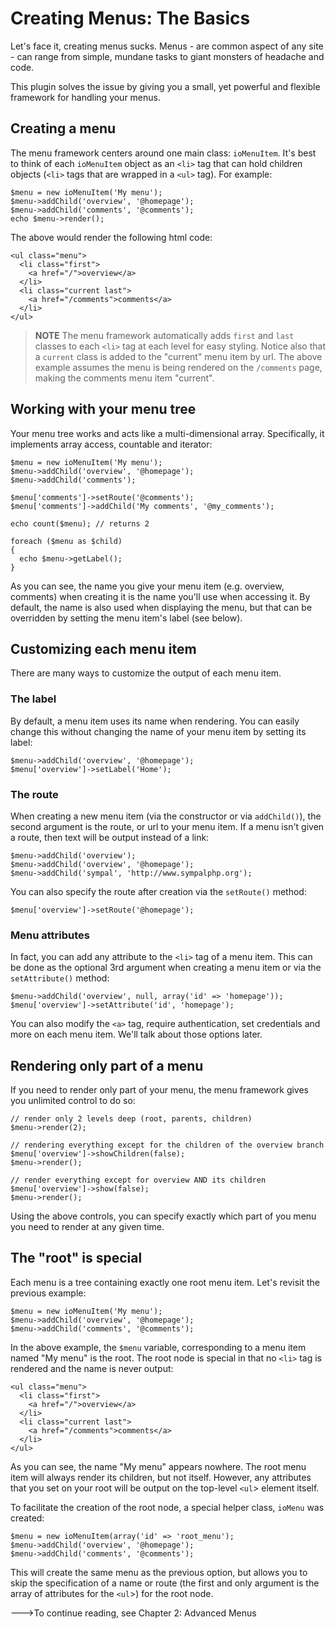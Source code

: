 Creating Menus: The Basics
==========================

Let's face it, creating menus sucks. Menus - are common aspect of any
site - can range from simple, mundane tasks to giant monsters of headache
and code.

This plugin solves the issue by giving you a small, yet powerful and flexible
framework for handling your menus.

Creating a menu
---------------

The menu framework centers around one main class: `ioMenuItem`. It's best
to think of each `ioMenuItem` object as an `<li>` tag that can hold children
objects (`<li>` tags that are wrapped in a `<ul>` tag). For example:

    $menu = new ioMenuItem('My menu');
    $menu->addChild('overview', '@homepage');
    $menu->addChild('comments', '@comments');
    echo $menu->render();

The above would render the following html code:

    <ul class="menu">
      <li class="first">
        <a href="/">overview</a>
      </li>
      <li class="current last">
        <a href="/comments">comments</a>
      </li>
    </ul>

>**NOTE**
>The menu framework automatically adds `first` and `last` classes to each
>`<li>` tag at each level for easy styling. Notice also that a `current`
>class is added to the "current" menu item by url. The above example assumes
>the menu is being rendered on the `/comments` page, making the comments
>menu item "current".

Working with your menu tree
---------------------------

Your menu tree works and acts like a multi-dimensional array. Specifically,
it implements array access, countable and iterator: 

    $menu = new ioMenuItem('My menu');
    $menu->addChild('overview', '@homepage');
    $menu->addChild('comments');
    
    $menu['comments']->setRoute('@comments');
    $menu['comments']->addChild('My comments', '@my_comments');
    
    echo count($menu); // returns 2

    foreach ($menu as $child)
    {
      echo $menu->getLabel();
    }

As you can see, the name you give your menu item (e.g. overview, comments)
when creating it is the name you'll use when accessing it. By default,
the name is also used when displaying the menu, but that can be overridden
by setting the menu item's label (see below).

Customizing each menu item
--------------------------

There are many ways to customize the output of each menu item.

### The label

By default, a menu item uses its name when rendering. You can easily
change this without changing the name of your menu item by setting its label:

    $menu->addChild('overview', '@homepage');
    $menu['overview']->setLabel('Home');

### The route

When creating a new menu item (via the constructor or via `addChild()`),
the second argument is the route, or url to your menu item. If a menu
isn't given a route, then text will be output instead of a link:

    $menu->addChild('overview');
    $menu->addChild('overview', '@homepage');
    $menu->addChild('sympal', 'http://www.sympalphp.org');

You can also specify the route after creation via the `setRoute()` method:

    $menu['overview']->setRoute('@homepage');

### Menu attributes

In fact, you can add any attribute to the `<li>` tag of a menu item. This
can be done as the optional 3rd argument when creating a menu item or
via the `setAttribute()` method:

    $menu->addChild('overview', null, array('id' => 'homepage'));
    $menu['overview']->setAttribute('id', 'homepage');

You can also modify the `<a>` tag, require authentication, set credentials
and more on each menu item. We'll talk about those options later.

Rendering only part of a menu
-----------------------------

If you need to render only part of your menu, the menu framework gives
you unlimited control to do so:

    // render only 2 levels deep (root, parents, children)
    $menu->render(2);

    // rendering everything except for the children of the overview branch
    $menu['overview']->showChildren(false);
    $menu->render();

    // render everything except for overview AND its children
    $menu['overview']->show(false);
    $menu->render();

Using the above controls, you can specify exactly which part of you menu
you need to render at any given time.

The "root" is special
---------------------

Each menu is a tree containing exactly one root menu item. Let's revisit
the previous example:

    $menu = new ioMenuItem('My menu');
    $menu->addChild('overview', '@homepage');
    $menu->addChild('comments', '@comments');

In the above example, the `$menu` variable, corresponding to a menu item
named "My menu" is the root. The root node is special in that no `<li>`
tag is rendered and the name is never output:

    <ul class="menu">
      <li class="first">
        <a href="/">overview</a>
      </li>
      <li class="current last">
        <a href="/comments">comments</a>
      </li>
    </ul>

As you can see, the name "My menu" appears nowhere. The root menu item
will always render its children, but not itself. However, any attributes
that you set on your root will be output on the top-level `<ul`> element
itself.

To facilitate the creation of the root node, a special helper class, `ioMenu`
was created:

    $menu = new ioMenuItem(array('id' => 'root_menu');
    $menu->addChild('overview', '@homepage');
    $menu->addChild('comments', '@comments');

This will create the same menu as the previous option, but allows you to
skip the specification of a name or route (the first and only argument
is the array of attributes for the `<ul`>) for the root node.

--->To continue reading, see Chapter 2: Advanced Menus